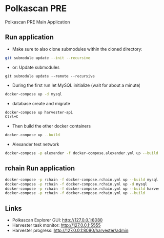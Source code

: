 # Polkascan PRE

Polkascan PRE Main Application

## Run application

- Make sure to also clone submodules within the cloned directory:

```bash
git submodule update --init --recursive
```

- or: Update submodules

```
git submodule update --remote --recursive
```

- During the first run let MySQL initialize (wait for about a minute)

```bash
docker-compose up -d mysql
```

- database create and migrate

```bash
docker-compose up harvester-api
Ctrl+C
```

- Then build the other docker containers

```bash
docker-compose up --build
```

- Alexander test network

```bash
docker-compose -p alexander -f docker-compose.alexander.yml up --build
```

## rchain Run application

```bash
docker-compose -p rchain -f docker-compose.rchain.yml up --build mysql
docker-compose -p rchain -f docker-compose.rchain.yml up -d mysql
docker-compose -p rchain -f docker-compose.rchain.yml up --build harvester-api
docker-compose -p rchain -f docker-compose.rchain.yml up --build
```

## Links

- Polkascan Explorer GUI: http://127.0.0.1:8080
- Harvester task monitor: http://127.0.0.1:5555
- Harvester progress: http://127.0.0.1:8080/harvester/admin

